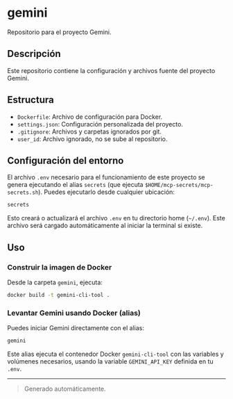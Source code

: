 # gemini

Repositorio para el proyecto Gemini.

## Descripción
Este repositorio contiene la configuración y archivos fuente del proyecto Gemini.

## Estructura
- `Dockerfile`: Archivo de configuración para Docker.
- `settings.json`: Configuración personalizada del proyecto.
- `.gitignore`: Archivos y carpetas ignorados por git.
- `user_id`: Archivo ignorado, no se sube al repositorio.

## Configuración del entorno
El archivo `.env` necesario para el funcionamiento de este proyecto se genera ejecutando el alias `secrets` (que ejecuta `$HOME/mcp-secrets/mcp-secrets.sh`). Puedes ejecutarlo desde cualquier ubicación:

```bash
secrets
```

Esto creará o actualizará el archivo `.env` en tu directorio home (`~/.env`). Este archivo será cargado automáticamente al iniciar la terminal si existe.

## Uso

### Construir la imagen de Docker

Desde la carpeta `gemini`, ejecuta:

```bash
docker build -t gemini-cli-tool .
```

### Levantar Gemini usando Docker (alias)

Puedes iniciar Gemini directamente con el alias:

```bash
gemini
```

Este alias ejecuta el contenedor Docker `gemini-cli-tool` con las variables y volúmenes necesarios, usando la variable `GEMINI_API_KEY` definida en tu `.env`.

---

> Generado automáticamente.
